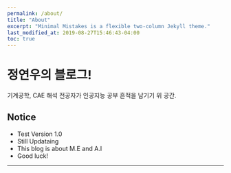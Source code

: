```yaml
---
permalink: /about/
title: "About"
excerpt: "Minimal Mistakes is a flexible two-column Jekyll theme."
last_modified_at: 2019-08-27T15:46:43-04:00
toc: true
---
```


# 정연우의 블로그!
기계공학, CAE 해석 전공자가 인공지능 공부 흔적을 남기기 위 공간. 



## Notice

- Test Version 1.0
- Still Updataing 
- This blog is about M.E and A.I
- Good luck!


---
